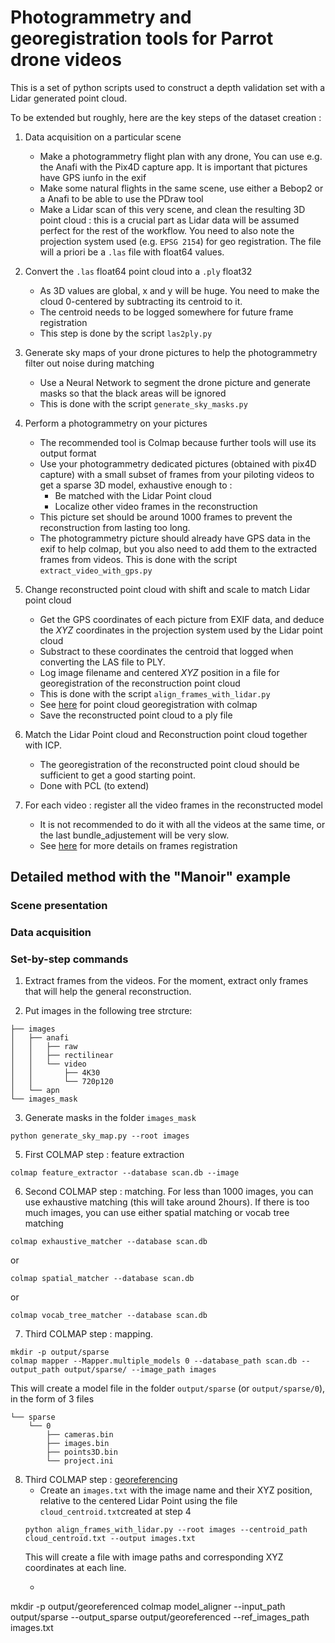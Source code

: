 # Photogrammetry and georegistration tools for Parrot drone videos

This is a set of python scripts used to construct a depth validation set with a Lidar generated point cloud.

To be extended but roughly, here are the key steps of the dataset creation :

1. Data acquisition on a particular scene
    - Make a photogrammetry flight plan with any drone, You can use e.g. the Anafi with the Pix4D capture app. It is important that pictures have GPS iunfo in the exif
    - Make some natural flights in the same scene, use either a Bebop2 or a Anafi to be able to use the PDraw tool
    - Make a Lidar scan of this very scene, and clean the resulting 3D point cloud : this is a crucial part as Lidar data will be assumed perfect for the rest of the workflow. You need to also note the projection system used (e.g. `EPSG 2154`) for geo registration. The file will a priori be a `.las` file with float64 values.

 2. Convert the `.las` float64 point cloud into a `.ply` float32
     - As 3D values are global, x and y will be huge. You need to make the cloud 0-centered by subtracting its centroid to it.
     - The centroid needs to be logged somewhere for future frame registration
     - This step is done by the script `las2ply.py`

2. Generate sky maps of your drone pictures to help the photogrammetry filter out noise during matching
    - Use a Neural Network to segment the drone picture and generate masks so that the black areas will be ignored
    - This is done with the script `generate_sky_masks.py`

3. Perform a photogrammetry on your pictures
    - The recommended tool is Colmap because further tools will use its output format
    - Use your photogrammetry dedicated pictures (obtained with pix4D capture) with a small subset of frames from your piloting videos to get a sparse 3D model, exhaustive enough to : 
        - Be matched with the Lidar Point cloud
        - Localize other video frames in the reconstruction
    - This picture set should be around 1000 frames to prevent the reconstruction from lasting too long.
    - The photogrammetry picture should already have GPS data in the exif to help colmap, but you also need to add them to the extracted frames from videos. This is done with the script `extract_video_with_gps.py`

4. Change reconstructed point cloud with shift and scale to match Lidar point cloud
    - Get the GPS coordinates of each picture from EXIF data, and deduce the *XYZ* coordinates in the projection system used by the Lidar point cloud
    - Substract to these coordinates the centroid that logged when converting the LAS file to PLY.
    - Log image filename and centered *XYZ* position in a file for georegistration of the reconstruction point cloud
    - This is done with the script `align_frames_with_lidar.py`
    - See [here]() for point cloud georegistration with colmap
    - Save the reconstructed point cloud to a ply file

5. Match the Lidar Point cloud and Reconstruction point cloud together with ICP.
    - The georegistration of the reconstructed point cloud should be sufficient to get a good starting point.
    - Done with PCL (to extend)

6. For each video : register all the video frames in the reconstructed model
    - It is not recommended to do it with all the videos at the same time, or the last bundle_adjustement will be very slow.
    - See [here]() for more details on frames registration


## Detailed method with the "Manoir" example

### Scene presentation

### Data acquisition


### Set-by-step commands

1. Extract frames from the videos. For the moment, extract only frames that will help the general reconstruction.

2. Put images in the following tree strcture:
```
├── images
│   ├── anafi
│   │   ├── raw
│   │   ├── rectilinear
│   │   └── video
│   │       ├── 4K30
│   │       └── 720p120
│   └── apn
└── images_mask
```

3. Generate masks in the folder `images_mask`

`python generate_sky_map.py --root images`

5. First COLMAP step : feature extraction

```
colmap feature_extractor --database scan.db --image
```

6. Second COLMAP step : matching. For less than 1000 images, you can use exhaustive matching (this will take around 2hours). If there is too much images, you can use either spatial matching or vocab tree matching

```
colmap exhaustive_matcher --database scan.db
```
or
```
colmap spatial_matcher --database scan.db
```
or
```
colmap vocab_tree_matcher --database scan.db
```

7. Third COLMAP step : mapping.

```
mkdir -p output/sparse
colmap mapper --Mapper.multiple_models 0 --database_path scan.db --output_path output/sparse/ --image_path images
```

This will create a model file in the folder `output/sparse` (or `output/sparse/0`), in the form of 3 files
```
└── sparse
    └── 0
        ├── cameras.bin
        ├── images.bin
        ├── points3D.bin
        └── project.ini
```

8. Third COLMAP step : [georeferencing](https://colmap.github.io/faq.html#geo-registration)
    * Create an `images.txt` with the image name and their XYZ position, relative to the centered Lidar Point using the file `cloud_centroid.txt`created at step 4
    ```
    python align_frames_with_lidar.py --root images --centroid_path cloud_centroid.txt --output images.txt
    ```
    This will create a file with image paths and corresponding XYZ coordinates at each line.
    * ```
mkdir -p output/georeferenced
colmap model_aligner --input_path output/sparse --output_sparse output/georeferenced --ref_images_path images.txt
